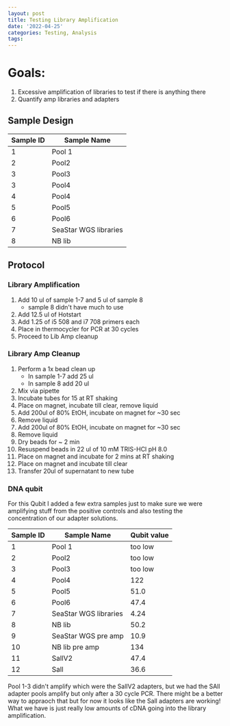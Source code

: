```yaml
---
layout: post
title: Testing Library Amplification
date: '2022-04-25'
categories: Testing, Analysis
tags: 
---
```


# Goals:

1) Excessive amplification of libraries to test if there is anything there
2) Quantify amp libraries and adapters

## Sample Design

|Sample ID| Sample Name |
|----|----|
|1|Pool 1|
|2|Pool2|
|3|Pool3|
|3|Pool4|
|4|Pool4|
|5|Pool5|
|6|Pool6|
|7|SeaStar WGS libraries|
|8|NB lib|

## Protocol

### Library Amplification

1) Add 10 ul of sample 1-7 and 5 ul of sample 8
   * sample 8 didn't have much to use
2) Add 12.5 ul of Hotstart
3) Add 1.25 of i5 508 and i7 708 primers each
4) Place in thermocycler for PCR at 30 cycles
5) Proceed to Lib Amp cleanup

### Library Amp Cleanup

1) Perform a 1x bead clean up
   * In sample 1-7 add 25 ul
   * In sample 8 add 20 ul
2) Mix via pipette
3) Incubate tubes for 15 at RT shaking
4) Place on magnet, incubate till clear, remove liquid
5) Add 200ul of 80% EtOH, incubate on magnet for ~30 sec
6) Remove liquid
7) Add 200ul of 80% EtOH, incubate on magnet for ~30 sec
8) Remove liquid
9) Dry beads for ~ 2 min
10) Resuspend beads in 22 ul of 10 mM TRIS-HCl pH 8.0
11) Place on magnet and incubate for 2 mins at RT shaking
12) Place on magnet and incubate till clear
13) Transfer 20ul of supernatant to new tube

### DNA qubit

For this Qubit I added a few extra samples just to make sure we were amplifying stuff from the positive controls and also testing the concentration of our adapter solutions.
  
|Sample ID| Sample Name | Qubit value |
|----|----|----|
|1|Pool 1|too low|
|2|Pool2|too low|
|3|Pool3|too low|
|4|Pool4|122|
|5|Pool5|51.0|
|6|Pool6|47.4
|7|SeaStar WGS libraries|4.24|
|8|NB lib|50.2|
|9|SeaStar WGS pre amp|10.9|
|10| NB lib pre amp|134|
|11|SallV2|47.4|
|12|Sall|36.6|

Pool 1-3 didn't amplify which were the SallV2 adapters, but we had the SAll adapter pools amplify but only after a 30 cycle PCR. There might be a better way to appraoch that but for now it looks like the Sall adapters are working! What we have is just really low amounts of cDNA going into the library amplification.